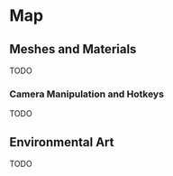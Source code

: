# Map

## Meshes and Materials

TODO

### Camera Manipulation and Hotkeys

TODO

## Environmental Art

TODO